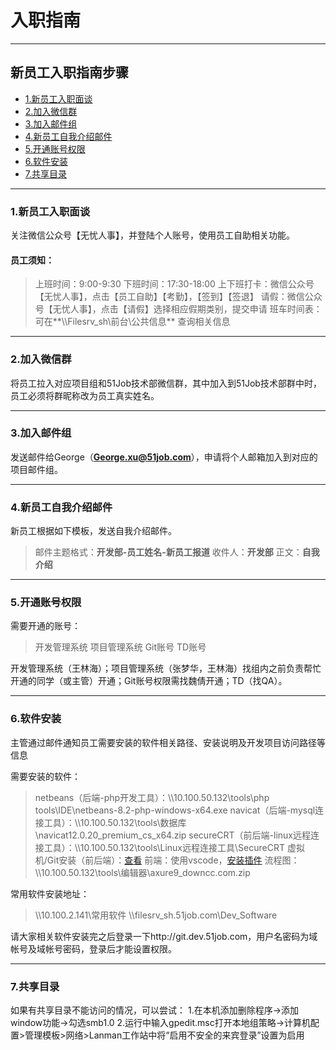 # 入职指南

---

## 新员工入职指南步骤

* [1.新员工入职面谈](#1)
* [2.加入微信群](#2)
* [3.加入邮件组](#3)
* [4.新员工自我介绍邮件](#4)
* [5.开通账号权限](#5)
* [6.软件安装](#6)
* [7.共享目录](#7)

---

### <div id="1">1.新员工入职面谈</div>

关注微信公众号【无忧人事】，并登陆个人账号，使用员工自助相关功能。

#### 员工须知：

>上班时间：9:00-9:30
下班时间：17:30-18:00
上下班打卡：微信公众号【无忧人事】，点击【员工自助】【考勤】，【签到】【签退】
请假：微信公众号【无忧人事】，点击【请假】选择相应假期类别，提交申请
班车时间表：可在**\\\\Filesrv_sh\\前台\\公共信息** 查询相关信息

---

### <div id="2">2.加入微信群</div>

将员工拉入对应项目组和51Job技术部微信群，其中加入到51Job技术部群中时，员工必须将群昵称改为员工真实姓名。

---

### <div id="3">3.加入邮件组</div>

发送邮件给George（**George.xu@51job.com**），申请将个人邮箱加入到对应的项目邮件组。

---

### <div id="4">4.新员工自我介绍邮件</div>

新员工根据如下模板，发送自我介绍邮件。
>邮件主题格式：**开发部-员工姓名-新员工报道**
收件人：**开发部**
正文：**自我介绍**


---

### <div id="5">5.开通账号权限</div>

需要开通的账号：
>开发管理系统
项目管理系统
Git账号
TD账号

开发管理系统（王林海）；项目管理系统（张梦华，王林海）找组内之前负责帮忙开通的同学（或主管）开通；Git账号权限需找魏倩开通；TD（找QA）。

---

### <div id="6">6.软件安装</div>

主管通过邮件通知员工需要安装的软件相关路径、安装说明及开发项目访问路径等信息

需要安装的软件：
>netbeans（后端-php开发工具）：\\\\10.100.50.132\\tools\\php tools\\IDE\\netbeans-8.2-php-windows-x64.exe
navicat（后端-mysql连接工具）：\\\\10.100.50.132\\tools\\数据库\\navicat12.0.20_premium_cs_x64.zip
secureCRT（前后端-linux远程连接工具）：\\\\10.100.50.132\\tools\\Linux远程连接工具\\SecureCRT
虚拟机/Git安装（前后端）：<a target="_blank" href="http://note.youdao.com/s/EIvEaJfA">查看</a>
前端：使用vscode，<a target="_blank" href="http://git.dev.51job.com/HroEx/VueFramework#%E5%AE%89%E8%A3%85%E6%8F%92%E4%BB%B6">安装插件</a>
流程图：\\\\10.100.50.132\\tools\\编辑器\\axure9_downcc.com.zip

常用软件安装地址：
>\\\\10.100.2.141\\常用软件
\\\\filesrv_sh.51job.com\\Dev_Software

请大家相关软件安装完之后登录一下http://git.dev.51job.com，用户名密码为域帐号及域帐号密码，登录后才能设置权限。

---

### <div id="7">7.共享目录</div>

如果有共享目录不能访问的情况，可以尝试：
1.在本机添加删除程序->添加window功能->勾选smb1.0
2.运行中输入gpedit.msc打开本地组策略->计算机配置>管理模板>网络>Lanman工作站中将“启用不安全的来宾登录”设置为启用
